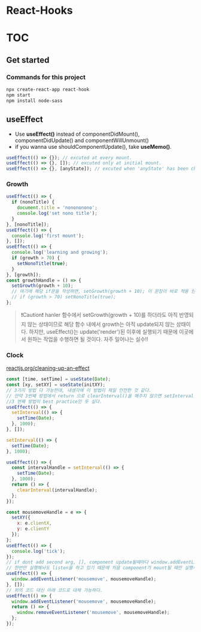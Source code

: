 # React-Hooks

# TOC

## Get started

### Commands for this project

```sh
npx create-react-app react-hook
npm start
npm install node-sass
```

## useEffect

- Use <b>useEffect()</b> instead of componentDidMount(), componentDidUpdate() and componentWillUnmount()
- if you wanna use shouldComponentUpdate(), take <b>useMemo()</b>.

```javascript
useEffect(() => {}); // excuted at every mount.
useEffect(() => {}, []); // excuted only at initial mount.
useEffect(() => {}, [anyState]); // excuted when 'anyState' has been changed.
```

### Growth

```javascript
useEffect(() => {
  if (nonoTitle) {
    document.title = 'nonononono';
    console.log('set nono title');
  }
}, [nonoTitle]);
useEffect(() => {
  console.log('first mount');
}, []);
useEffect(() => {
  console.log('learning and growing');
  if (growth > 70) {
    setNonoTitle(true);
  }
}, [growth]);
const growthHandle = () => {
  setGrowth(growth + 10);
  // 여기에 해당 if문을 작성하면, setGrowth(growth + 10); 이 문장이 바로 적용 안된 상태에서 growth를 판별하기 때문에 원하는 결과를 얻을 수 없다.
  // if (growth > 70) setNonoTitle(true);
};
```

> ❗️️Caution❗️ hanler 함수에서 setGrowth(growth + 10)를 하더라도 아직 반영되지 않는 상태이므로 해당 함수 내에서 growth는 아직 update되지 않는 상태이다. 하지만, useEffect()는 update('render')된 이후에 실행되기 때문에 이곳에서 원하는 작업을 수행하면 될 것이다. 자주 일어나는 실수!!

### Clock

[reactjs.org/cleaning-up-an-effect](https://reactjs.org/docs/hooks-reference.html#cleaning-up-an-effect)

```javascript
const [time, setTime] = useState(Date);
const [xy, setXY] = useState(initXY);
// 3가지 방법 다 가능한데, 내생각에 이 방법이 제일 안전한 것 같다.
// 만약 3번째 방법에서 return 으로 clearInterval()을 해주지 않으면 setInterval API가 굉장히 많이 호출되는 문제가 생긴다.
//3 번째 방법이 best practice인 듯 싶다.
useEffect(() => {
  setInterval(() => {
    setTime(Date);
  }, 1000);
}, []);

setInterval(() => {
  setTime(Date);
}, 1000);

useEffect(() => {
  const intervalHandle = setInterval(() => {
    setTime(Date);
  }, 1000);
  return () => {
    clearInterval(intervalHandle);
  };
});

const mousemoveHandle = e => {
  setXY({
    x: e.clientX,
    y: e.clientY
  });
};
useEffect(() => {
  console.log('tick');
});
// if dont add second arg, [], component update될때마다 window.addEventListener()를 새로 실행시켜서 굉장히 많이 실행된다.
// 한번만 실행해놔도 listen을 하고 있기 때문에 처음 component가 mount될 때만 실행시켜 줘야 한다.
useEffect(() => {
  window.addEventListener('mousemove', mousemoveHandle);
}, []);
// 위의 코드 대신 아래 코드로 대체 가능하다.
useEffect(() => {
  window.addEventListener('mousemove', mousemoveHandle);
  return () => {
    window.removeEventListener('mousemove', mousemoveHandle);
  };
});
```
